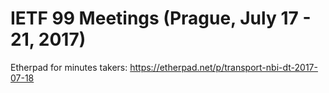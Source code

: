 # IETF 99 Meetings (Prague, July 17 - 21, 2017)

Etherpad for minutes takers: https://etherpad.net/p/transport-nbi-dt-2017-07-18

